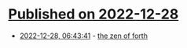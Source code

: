# [Published on 2022-12-28](index.md)

* [2022-12-28, 06:43:41](https://lobste.rs/s/shvfr8/zen_forth) - [the zen of forth](https://cohost.org/offset---cyan/post/728975-the-zen-of-forth)
